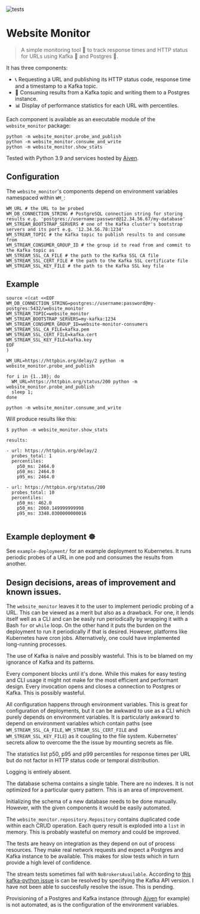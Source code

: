 ![tests](https://github.com/mamachanko/website-monitor/workflows/tests/badge.svg)

# Website Monitor

> A simple monitoring tool 🔭 to track response times and HTTP status for URLs using Kafka 🐞 and Postgres 🐘.

It has three components:

* 📞 Requesting a URL and publishing its HTTP status code, response time and a timestamp to a Kafka topic.
* 📒 Consuming results from a Kafka topic and writing them to a Postgres instance.
* 📊 Display of performance statistics for each URL with percentiles.

Each component is available as an executable module of the `website_monitor` package:

```shell
python -m website_monitor.probe_and_publish
python -m website_monitor.consume_and_write
python -m website_monitor.show_stats
```

Tested with Python 3.9 and services hosted by [Aiven](https://aiven.io).

## Configuration

The `website_monitor`'s components depend on environment variables namespaced within `WM_`:

```
WM_URL # the URL to be probed
WM_DB_CONNECTION_STRING # PostgreSQL connection string for storing results e.g. 'postgres://username:password@12.34.56.67/my-database'
WM_STREAM_BOOTSTRAP_SERVERS # one of the Kafka cluster's bootstrap servers and its port e.g. '12.34.56.78:1234'
WM_STREAM_TOPIC # the Kafka topic to publish results to and consume from
WM_STREAM_CONSUMER_GROUP_ID # the group id to read from and commit to the Kafka topic as
WM_STREAM_SSL_CA_FILE # the path to the Kafka SSL CA file
WM_STREAM_SSL_CERT_FILE # the path to the Kafka SSL certificate file
WM_STREAM_SSL_KEY_FILE # the path to the Kafka SSL key file
```

## Example

```shell
source <(cat <<EOF
WM_DB_CONNECTION_STRING=postgres://username:password@my-postgres:5432/website_monitor
WM_STREAM_TOPIC=website_monitor
WM_STREAM_BOOTSTRAP_SERVERS=my-kafka:1234
WM_STREAM_CONSUMER_GROUP_ID=website-monitor-consumers
WM_STREAM_SSL_CA_FILE=kafka.pem
WM_STREAM_SSL_CERT_FILE=kafka.cert
WM_STREAM_SSL_KEY_FILE=kafka.key
EOF
)

WM_URL=https://httpbin.org/delay/2 python -m website_monitor.probe_and_publish

for i in {1..10}; do
  WM_URL=https://httpbin.org/status/200 python -m website_monitor.probe_and_publish
  sleep 1;
done

python -m website_monitor.consume_and_write
```
Will produce results like this:
```
$ python -m website_monitor.show_stats

results:

- url: https://httpbin.org/delay/2
  probes_total: 1
  percentiles:
    p50_ms: 2464.0
    p50_ms: 2464.0
    p95_ms: 2464.0

- url: https://httpbin.org/status/200
  probes_total: 10
  percentiles:
    p50_ms: 462.0
    p50_ms: 2060.149999999998
    p95_ms: 3348.0300000000016


```

## Example deployment ☸️

See `example-deployment/` for an example deployment to Kubernetes. It runs periodic probes of a URL in one pod and
consumes the results from another.

## Design decisions, areas of improvement and known issues.

The `website_monitor` leaves it to the user to implement periodic probing of a URL. This can be viewed as a merit but
also as a drawback. For one, it lends itself well as a CLI and can be easily run periodically by wrapping it with a
Bash `for` or `while` loop. On the other hand it puts the burden on the deployment to run it periodically if that is
desired. However, platforms like Kubernetes have cron jobs. Alternatively, one could have implemented long-running
processes.

The use of Kafka is naïve and possibly wasteful. This is to be blamed on my ignorance of Kafka and its patterns.

Every component blocks until it's done. While this makes for easy testing and CLI usage it might not make for the most
efficient and performant design. Every invocation opens and closes a connection to Postgres or Kafka. This is possibly
wasteful.

All configuration happens through environment variables. This is great for configuration of deployments, but it can be
awkward to use as a CLI which purely depends on environment variables. It is particularly awkward to depend on
environment variables which contain paths (see `WM_STREAM_SSL_CA_FILE`, `WM_STREAM_SSL_CERT_FILE`
and `WM_STREAM_SSL_KEY_FILE`) as it coupling to the file system. Kubernetes' secrets allow to overcome the the issue by
mounting secrets as file.

The statistics list p50, p95 and p99 percentiles for response times per URL but do not factor in HTTP status code or
temporal distribution.

Logging is entirely absent.

The database schema contains a single table. There are no indexes. It is not optimized for a particular query pattern.
This is an area of improvement.

Initializing the schema of a new database needs to be done manually. However, with the given components it would be
easily automated.

The `website_monitor.repository.Repository` contains duplicated code within each CRUD operation. Each query result is
exploded into a `list` in memory. This is probably wasteful on memory and could be improved.

The tests are heavy on integration as they depend on out of process resources. They make real network requests and
expect a Postgres and Kafka instance to be available. This makes for slow tests which in turn provide a high level
of confidence.

The stream tests sometimes fail with `NoBrokersAvailable`. According
to [this kafka-python issue](https://github.com/dpkp/kafka-python/issues/1308)
is can be resolved by specifying the Kafka API version. I have not been able to succesfully resolve the issue. This is
pending.

Provisioning of a Postgres and Kafka instance (through [Aiven](https://aiven.io) for example) is not automated, as is
the configuration of the environment variables.
